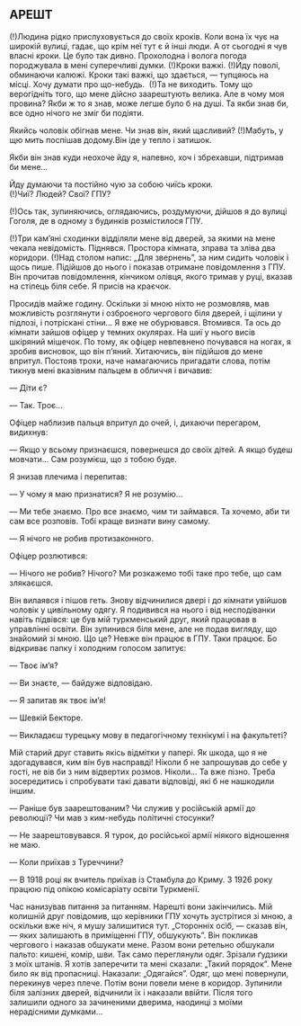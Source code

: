 ## АРЕШТ

(!)Людина рідко прислуховується до своїх кроків. Коли вона їх чує на широкій вулиці, гадає, що крім неї тут є й інші люди. А от сьогодні я чув власні кроки. Це було так дивно.
Прохолодна і волога погода породжувала в мені суперечливі думки.
(!)Кроки важкі.
(!)Йду поволі, обминаючи калюжі. Кроки такі важкі, що здається, — тупцяюсь на місці. Хочу думати про що-небудь. 
(!)Та не виходить.
Тому що верогідніть того, що мене дійсно заарештують велика.
Але в чому моя провина?
Якби ж то я знав, може легше було б на душі.
Та якби знав би, все одно нічого не зміг би подіяти.



Якийсь чоловік обігнав мене.
Чи знав він, який щасливий?
(!)Мабуть, у щю мить поспішав додому.Він іде у тепло і затишок.

Якби він знав куди неохоче йду я, напевно, хоч і збрехавши, підтримав би мене...

Йду думаючи та постійно чую за собою чиїсь кроки.
(!)Чиї? Людей? Свої? ГПУ?

(!)Ось так, зупиняючись, оглядаючись, роздумуючи, дійшов я до вулиці Гоголя, де в одному з будинків розмістилося ГПУ.


(!)Три кам’яні сходинки відділяли мене від дверей, за якими на мене чекала невідомість. Піднявся.
Простора кімната, зправа та зліва два коридори.
(!)Над столом напис: „Для звернень”, за ним сидить чоловік і щось пише.
Підійшов до нього і показав отримане повідомлення з ГПУ.
Він прочитав повідомлення, кінчиком олівця, якого тримав у руці, вказав на стілець біля себе.
Я присів на краєчок.

Просидів майже годину.
Оскільки зі мною ніхто не розмовляв, мав можливість розглянути і озброєного чергового біля дверей, і щілини у підлозі, і потріскані стіни...
Я вже не обурювався.
Втомився.
Та ось до кімнати зайшов офіцер у темних окулярах.
На шиї у нього висів шкіряний мішечок.
По тому, як офіцер невпевнено почувався на ногах, я зробив висновок, що він п’яний.
Хитаючись, він підійшов до мене впритул.
Постояв трохи, наче намагаючись пригадати слова, потім тикнув мені вказівним пальцем в обличчя і вичавив:

— Діти є?

— Так.
Троє...

Офіцер наблизив пальця впритул до очей, і, дихаючи перегаром, видихнув:

— Якщо у всьому признаєшся, повернешся до своїх дітей.
А якщо будеш мовчати...
Сам розумієш, що з тобою буде.

Я знизав плечима і перепитав:

— У чому я маю признатися?
Я не розумію...

— Ми тебе знаємо.
Про все знаємо, чим ти займався.
Та хочемо, аби ти сам все розповів.
Тобі краще визнати вину самому.

— Я нічого не робив протизаконного.

Офіцер розлютився:

— Нічого не робив?
Нічого?
Ми розкажемо тобі таке про тебе, що сам злякаєшся.

Він вилаявся і пішов геть.
Знову відчинилися двері і до кімнати увійшов чоловік у цивільному одягу.
Я подивився на нього і від несподіванки навіть підвівся: це був мій туркменський друг, який працював в управлінні освіти.
Він зупинився біля мене, але не подав вигляду, що знайомий зі мною.
Що це?
Невже він працює в ГПУ.
Таки працює.
Бо відкриває папку і холодним голосом запитує:

— Твоє ім’я?

— Ви знаєте, — байдуже відповідаю.

— Я запитав як твоє ім’я!

— Шевкій Бекторе.

— Викладаєш турецьку мову в педагогічному технікумі і на факультеті?

Мій старий друг ставить якісь відмітки у папері.
Як шкода, що я не здогадувався, ким він був насправді!
Ніколи б не запрошував до себе у гості, не вів би з ним відвертих розмов.
Ніколи...
Та вже пізно.
Треба зосередитись і спробувати такі давати відповіді, які б не нашкодили іншим.

— Раніше був заарештованим?
Чи служив у російській армії до революції?
Чи мав з ким-небудь політичні стосунки?

— Не заарештовувався.
Я турок, до російської армії ніякого відношення не маю.

— Коли приїхав з Туреччини?

— В 1918 році як вчитель приїхав із Стамбула до Криму.
З 1926 року працюю під опікою комісаріату освіти Туркменії.

Час нанизував питання за питанням.
Нарешті вони закінчились.
Мій колишній друг повідомив, що керівники ГПУ хочуть зустрітися зі мною, а оскільки вже ніч, я мушу залишитися тут. „Сторонніх осіб, — сказав він, — яких залишають в приміщенні ГПУ, обшукують”. Він покликав чергового і наказав обшукати мене.
Разом вони ретельно обшукали пальто: кишені, комір, шви.
Так само переглянули одяг.
Зрізали ґудзики з моїх штанів.
Я хотів заперечити та мені сказали: „Такий порядок”. Мене било як від пропасниці.
Наказали: „Одягайся”. Одяг, що мені повернули, перекинув через плече.
Потім вони повели мене в коридор.
Зупинили біля залізних дверей, відчинили їх і наказали ввійти.
Після того залишили одного за зачиненими дверима, наодинці з моїми нерадісними думками...
